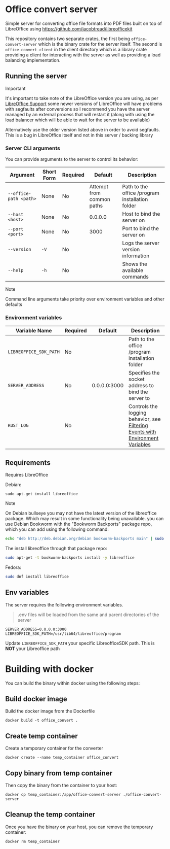 # Office convert server 

Simple server for converting office file formats into PDF files built on top of LibreOffice using https://github.com/jacobtread/libreofficekit

This repository contains two separate crates, the first being `office-convert-server` which is the binary crate for the server itself. The second is `office-convert-client` in the client directory which is a library crate providing a client for interacting with the server as well as providing a load balancing implementation.

## Running the server 

> [!IMPORTANT]
>
> It's important to take note of the LibreOffice version you are using, as per [LibreOffice Support](https://github.com/jacobtread/libreofficekit?tab=readme-ov-file#libreoffice-support) some newer versions of LibreOffice will have problems with segfaults after conversions so I recommend you have the server managed by an external process that will restart it (along with using the load balancer which will be able to wait for the server to be available)
>
> Alternatively use the older version listed above in order to avoid segfaults. This is a bug in LibreOffice itself and not in this server / backing library

### Server CLI arguments

You can provide arguments to the server to control its behavior:

| Argument               | Short Form | Required | Default                   | Description                                     |
| ---------------------- | ---------- | -------- | ------------------------- | ----------------------------------------------- |
| `--office-path <path>` | None       | No       | Attempt from common paths | Path to the office /program installation folder |
| `--host <host>`        | None       | No       | 0.0.0.0                   | Host to bind the server on                      |
| `--port <port>`        | None       | No       | 3000                      | Port to bind the server on                      |
| `--version`            | `-V`       | No       |                           | Logs the server version information             |
| `--help`               | `-h`       | No       |                           | Shows the available commands                    |

> [!NOTE]
>
> Command line arguments take priority over environment variables and other defaults

### Environment variables

| Variable Name          | Required | Default      | Description                                                                                                                                                                                               |
| ---------------------- | -------- | ------------ | --------------------------------------------------------------------------------------------------------------------------------------------------------------------------------------------------------- |
| `LIBREOFFICE_SDK_PATH` | No       |              | Path to the office /program installation folder                                                                                                                                                           |
| `SERVER_ADDRESS`       | No       | 0.0.0.0:3000 | Specifies the socket address to bind the server to                                                                                                                                                        |
| `RUST_LOG`             | No       |              | Controls the logging behavior, see [Filtering Events with Environment Variables](https://docs.rs/tracing-subscriber/latest/tracing_subscriber/fmt/index.html#filtering-events-with-environment-variables) |


## Requirements

Requires LibreOffice 

Debian:

```
sudo apt-get install libreoffice
```
> [!NOTE]
> On Debian bullseye you may not have the latest version of the libreoffice package. Which may result in some functionality being unavailable. you can use Debian Bookworm with the "Bookworm Backports" package repo, which you can add using the following command:
> ```sh
> echo "deb http://deb.debian.org/debian bookworm-backports main" | sudo tee /etc/apt/sources.list.d/bookworm-backports.list > /dev/null 
> ```
> The install libreoffice through that package repo:
> ```sh
> sudo apt-get -t bookworm-backports install -y libreoffice
> ```

Fedora:

```sh
sudo dnf install libreoffice
```

## Env variables
 
The server requires the following environment variables. 

> .env files will be loaded from the same and parent directories of the server

```
SERVER_ADDRESS=0.0.0.0:3000
LIBREOFFICE_SDK_PATH=/usr/lib64/libreoffice/program
```

Update `LIBREOFFICE_SDK_PATH` your specific LibreofficeSDK path. This is **NOT** your Libreoffice path

# Building with docker

You can build the binary within docker using the following steps:

## Build docker image

Build the docker image from the Dockerfile

```
docker build -t office_convert .
```

## Create temp container

Create a temporary container for the converter

```
docker create --name temp_container office_convert
```

## Copy binary from temp container

Then copy the binary from the container to your host:

```
docker cp temp_container:/app/office-convert-server ./office-convert-server
```

## Cleanup the temp container

Once you have the binary on your host, you can remove the temporary container:

```
docker rm temp_container
```